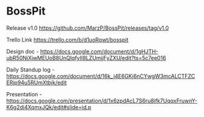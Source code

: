 # BossPit

Release v1.0
https://github.com/MarzP/BossPit/releases/tag/v1.0

Trello Link
https://trello.com/b/d1uoRqwt/bosspit

Design doc -
https://docs.google.com/document/d/1gHJTH-ubR50NiXjwMEUoB8UnQlqfyII8LZUmjjFyZXU/edit?ts=5c7ee016

Daily Standup log -
https://docs.google.com/document/d/16k_j4E6GKj6nCYwgW3mcALCTFZCERjp94u5RUmXtbjk/edit

Presentation - 
https://docs.google.com/presentation/d/1x6zpdAcL7S6ru8ifk7UqqxFruwnY-K6g2di4XqmxJQk/edit#slide=id.p
